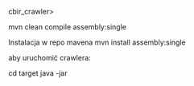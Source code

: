 cbir_crawler> 

mvn clean compile assembly:single

Instalacja w repo mavena
mvn install assembly:single



aby uruchomić crawlera:

cd target
java -jar  
